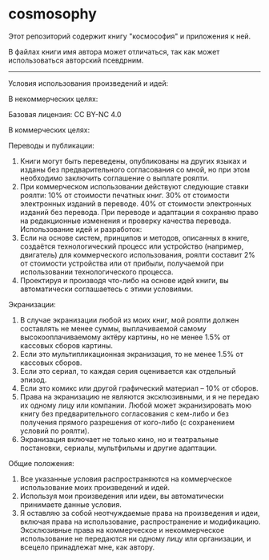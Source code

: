 # cosmosophy

Этот репозиторий содержит книгу "космософия" и приложения к ней.

В файлах книги имя автора может отличаться, так как может использоваться авторский псевдрним.

--------

Условия использования произведений и идей:

В некоммерческих целях:

Базовая лицензия: CC BY-NC 4.0

В коммерческих целях:

Переводы и публикации:
1.	Книги могут быть переведены, опубликованы на других языках и изданы без предварительного согласования со мной, но при этом необходимо заключить соглашение о выплате роялти.
2.	При коммерческом использовании действуют следующие ставки роялти:
   10% от стоимости печатных книг.
   30% от стоимости электронных изданий в переводе.
   40% от стоимости электронных изданий без перевода.
При переводе и адаптации я сохраняю право на редакционные изменения и проверку качества перевода.
Использование идей и разработок:
1.	Если на основе систем, принципов и методов, описанных в книге, создаётся технологический процесс или устройство (например, двигатель) для коммерческого использования, роялти составит 2% от стоимости устройства или от прибыли, получаемой при использовании технологического процесса.
2.	Проектируя и производя что-либо на основе идей книги, вы автоматически соглашаетесь с этими условиями.

Экранизации:
1.	В случае экранизации любой из моих книг, мой роялти должен составлять не менее суммы, выплачиваемой самому высокооплачиваемому актёру картины, но не менее 1.5% от кассовых сборов картины.
2.	Если это мультипликационная экранизация, то не менее 1.5% от кассовых сборов. 
3.	Если это сериал, то каждая серия оценивается как отдельный эпизод.
4.	Если это комикс или другой графический материал – 10% от сборов.
5.	Права на экранизацию не являются эксклюзивными, и я не передаю их одному лицу или компании. Любой может экранизировать мою книгу без предварительного согласования с кем-либо и без получения прямого разрешения от кого-либо (с сохранением условий по роялти).
6.	Экранизация включает не только кино, но и театральные постановки, сериалы, мультфильмы и другие адаптации.

Общие положения:
1.	Все указанные условия распространяются на коммерческое использование моих произведений и идей.
2.	Используя мои произведения или идеи, вы автоматически принимаете данные условия.
3.	Я оставляю за собой неотчуждаемые права на произведения и идеи, включая права на использование, распространение и модификацию. Эксклюзивные права на коммерческое и некоммерческое использование не передаются ни одному лицу или организации, и всецело принадлежат мне, как автору.

